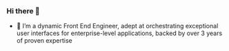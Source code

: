 ### Hi there 👋

- 🔭 I’m a dynamic Front End Engineer, adept at orchestrating exceptional user interfaces for enterprise-level applications, backed by over 3 years of proven expertise


<!--
**sanjaydarshansb1996/sanjaydarshansb1996** is a ✨ _special_ ✨ repository because its `README.md` (this file) appears on your GitHub profile.

Here are some ideas to get you started:

- 🔭 I’m currently working on ...
- 🌱 I’m currently learning ...
- 👯 I’m looking to collaborate on ...
- 🤔 I’m looking for help with ...
- 💬 Ask me about ...
- 📫 How to reach me: ...
- 😄 Pronouns: ...
- ⚡ Fun fact: ...
-->
